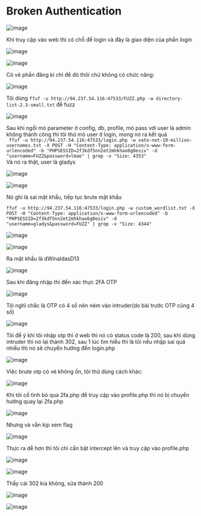 <h1>Broken Authentication</h1>

![image](https://github.com/user-attachments/assets/5a45c6a2-f3c7-40d6-9125-5d0bbef59371)

Khi truy cập vào web thì có chỗ để login và đây là giao diện của phần login

![image](https://github.com/user-attachments/assets/6cf9c0c0-9127-49bb-b395-c35851247f63)

![image](https://github.com/user-attachments/assets/ae18d7f2-b49b-4e2e-9c80-66c8b891da7c)

Có vẻ phần đăng kí chỉ để đó thôi chứ không có chức năng:

![image](https://github.com/user-attachments/assets/26b145c9-8d7f-4fc1-bd6a-d0560cb2c2a9)

Tôi dùng `ffuf -u http://94.237.54.116:47533/FUZZ.php -w directory-list-2.3-small.txt` để fuzz

![image](https://github.com/user-attachments/assets/e6d49ba2-4668-4971-b239-2809c98215e2)

Sau khi ngồi mò parameter ở config, db, profile, mò pass với user là admin không thành công thì tôi thử mò user ở login, mong nó ra kết quả 
<br>` ffuf -u http://94.237.54.116:47533/login.php -w xato-net-10-million-usernames.txt -X POST -H "Content-Type: application/x-www-form-urlencoded" -b "PHPSESSID=2f3kdf5nn2et2mhkhao6g0esiv" -d "username=FUZZ&password=lmao" | grep -v "Size: 4353"`
<br>Và nó ra thật, user là gladys

![image](https://github.com/user-attachments/assets/3f69ac50-4121-445f-a801-f093706e8e03)

![image](https://github.com/user-attachments/assets/5177e0e2-87de-445d-a00f-6a347e334456)

Nó ghi là sai mật khẩu, tiếp tục brute mật khẩu

`ffuf -u http://94.237.54.116:47533/login.php -w custom_wordlist.txt -X POST -H "Content-Type: application/x-www-form-urlencoded" -b "PHPSESSID=2f3kdf5nn2et2mhkhao6g0esiv" -d "username=gladys&password=FUZZ" | grep -v "Size: 4344"`
<br>

![image](https://github.com/user-attachments/assets/0b1e3050-6f52-46c7-9568-121c19e687cf)

![image](https://github.com/user-attachments/assets/1762c1ac-095a-4733-bf38-63c8395f4cdd)

Ra mật khẩu là dWinaldasD13

![image](https://github.com/user-attachments/assets/401edc15-e601-4a25-8307-ae90d47efac2)

Sau khi đăng nhập thì đến xác thực 2FA OTP

![image](https://github.com/user-attachments/assets/e8cd23f9-a0e1-432d-874b-0eb3b61ef0c1)

Tôi nghĩ chắc là OTP có 4 số nên ném vào intruder(do bài trước OTP cũng 4 số)

![image](https://github.com/user-attachments/assets/9489b7ad-c0fa-48ee-ba21-f2d18aa15e3f)

Tôi để ý khi tôi nhập otp thì ở web thì nó có status code là 200, sau khi dùng intruder thì nó lại thành 302, sau 1 lúc tìm hiểu thì là tôi nếu nhập sai quá nhiều thì nó sẽ chuyển hướng đến login.php

![image](https://github.com/user-attachments/assets/e1521428-fc20-4c10-9875-45133c73bd8f)

Việc brute otp có vẻ không ổn, tôi thử dùng cách khác:

![image](https://github.com/user-attachments/assets/bb68372f-9986-4981-ba87-1484d256f1e5)

Khi tôi cố tình bỏ qua 2fa.php để truy cập vào profile.php thì nó bị chuyển hướng quay lại 2fa.php

![image](https://github.com/user-attachments/assets/149b6eb0-b6e6-40cb-93a0-7168d5552305)

Nhưng và vẫn kịp xem flag

![image](https://github.com/user-attachments/assets/0ca9c830-2e53-4ab8-9314-b332dbb236fa)

Thực ra dễ hơn thì tôi chỉ cần bật intercept lên và truy cập vào profile.php

![image](https://github.com/user-attachments/assets/a056db30-ab1f-4cfa-ac1e-300e1cc8f855)

![image](https://github.com/user-attachments/assets/48f66010-0352-4a23-8f7c-e56c2a678e2f)

Thấy cái 302 kia không, sửa thành 200 

![image](https://github.com/user-attachments/assets/6b9f83f2-438c-4068-a0fd-aca1754c6a1e)

![image](https://github.com/user-attachments/assets/5af9c603-4a55-4743-9af5-a315548a21bf)





